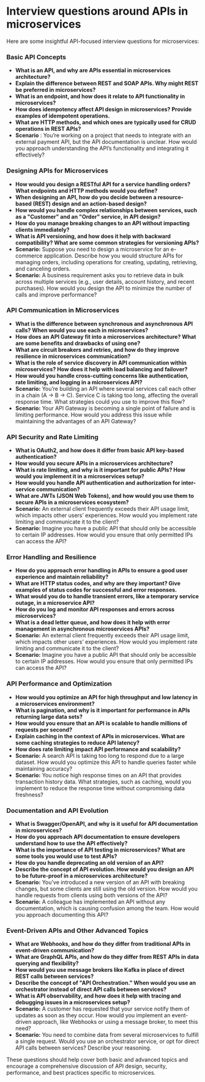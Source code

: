 # Interview questions around APIs in microservices

Here are some insightful API-focused interview questions for microservices:

### **Basic API Concepts**
   - **What is an API, and why are APIs essential in microservices architecture?**
   - **Explain the difference between REST and SOAP APIs. Why might REST be preferred in microservices?**
   - **What is an endpoint, and how does it relate to API functionality in microservices?**
   - **How does idempotency affect API design in microservices? Provide examples of idempotent operations.**
   - **What are HTTP methods, and which ones are typically used for CRUD operations in REST APIs?**
   - **Scenario** : You’re working on a project that needs to integrate with an external payment API, but the API documentation is unclear. How would you approach understanding the API’s functionality and integrating it effectively?

### **Designing APIs for Microservices**
   - **How would you design a RESTful API for a service handling orders? What endpoints and HTTP methods would you define?**
   - **When designing an API, how do you decide between a resource-based (REST) design and an action-based design?**
   - **How would you handle complex relationships between services, such as a "Customer" and an "Order" service, in API design?**
   - **How do you manage breaking changes to an API without impacting clients immediately?**
   - **What is API versioning, and how does it help with backward compatibility? What are some common strategies for versioning APIs?**
   - **Scenario:** Suppose you need to design a microservice for an e-commerce application. Describe how you would structure APIs for managing orders, including operations for creating, updating, retrieving, and canceling orders.
   - **Scenario:** A business requirement asks you to retrieve data in bulk across multiple services (e.g., user details, account history, and recent purchases). How would you design the API to minimize the number of calls and improve performance?


### **API Communication in Microservices**
   - **What is the difference between synchronous and asynchronous API calls? When would you use each in microservices?**
   - **How does an API Gateway fit into a microservices architecture? What are some benefits and drawbacks of using one?**
   - **What are circuit breakers and retries, and how do they improve resilience in microservices communication?**
   - **What is the role of service discovery in API communication within microservices? How does it help with load balancing and failover?**
   - **How would you handle cross-cutting concerns like authentication, rate limiting, and logging in a microservices API?**
   - **Scenario:** You’re building an API where several services call each other in a chain (A → B → C). Service C is taking too long, affecting the overall response time. What strategies could you use to improve this flow?
   - **Scenario:** Your API Gateway is becoming a single point of failure and is limiting performance. How would you address this issue while maintaining the advantages of an API Gateway?

### **API Security and Rate Limiting**
   - **What is OAuth2, and how does it differ from basic API key-based authentication?**
   - **How would you secure APIs in a microservices architecture?**
   - **What is rate limiting, and why is it important for public APIs? How would you implement it in a microservices setup?**
   - **How would you handle API authentication and authorization for inter-service communication?**
   - **What are JWTs (JSON Web Tokens), and how would you use them to secure APIs in a microservices ecosystem?**
   - **Scenario:** An external client frequently exceeds their API usage limit, which impacts other users’ experiences. How would you implement rate limiting and communicate it to the client?
   - **Scenario:** Imagine you have a public API that should only be accessible to certain IP addresses. How would you ensure that only permitted IPs can access the API?

### **Error Handling and Resilience**
   - **How do you approach error handling in APIs to ensure a good user experience and maintain reliability?**
   - **What are HTTP status codes, and why are they important? Give examples of status codes for successful and error responses.**
   - **What would you do to handle transient errors, like a temporary service outage, in a microservice API?**
   - **How do you log and monitor API responses and errors across microservices?**
   - **What is a dead letter queue, and how does it help with error management in asynchronous microservices APIs?**
   - **Scenario:** An external client frequently exceeds their API usage limit, which impacts other users’ experiences. How would you implement rate limiting and communicate it to the client?
   - **Scenario:** Imagine you have a public API that should only be accessible to certain IP addresses. How would you ensure that only permitted IPs can access the API?


### **API Performance and Optimization**
   - **How would you optimize an API for high throughput and low latency in a microservices environment?**
   - **What is pagination, and why is it important for performance in APIs returning large data sets?**
   - **How would you ensure that an API is scalable to handle millions of requests per second?**
   - **Explain caching in the context of APIs in microservices. What are some caching strategies to reduce API latency?**
   - **How does rate limiting impact API performance and scalability?**
   - **Scenario:** A search API is taking too long to respond due to a large dataset. How would you optimize this API to handle queries faster while maintaining accuracy?
   - **Scenario:** You notice high response times on an API that provides transaction history data. What strategies, such as caching, would you implement to reduce the response time without compromising data freshness?


### **Documentation and API Evolution**
   - **What is Swagger/OpenAPI, and why is it useful for API documentation in microservices?**
   - **How do you approach API documentation to ensure developers understand how to use the API effectively?**
   - **What is the importance of API testing in microservices? What are some tools you would use to test APIs?**
   - **How do you handle deprecating an old version of an API?**
   - **Describe the concept of API evolution. How would you design an API to be future-proof in a microservices architecture?**
   - **Scenario:** You’ve introduced a new version of an API with breaking changes, but some clients are still using the old version. How would you handle requests from clients using both versions of the API?
   - **Scenario:** A colleague has implemented an API without any documentation, which is causing confusion among the team. How would you approach documenting this API?


### **Event-Driven APIs and Other Advanced Topics**
   - **What are Webhooks, and how do they differ from traditional APIs in event-driven communication?**
   - **What are GraphQL APIs, and how do they differ from REST APIs in data querying and flexibility?**
   - **How would you use message brokers like Kafka in place of direct REST calls between services?**
   - **Describe the concept of "API Orchestration." When would you use an orchestrator instead of direct API calls between services?**
   - **What is API observability, and how does it help with tracing and debugging issues in a microservices setup?**
   - **Scenario:** A customer has requested that your service notify them of updates as soon as they occur. How would you implement an event-driven approach, like Webhooks or using a message broker, to meet this need?
   - **Scenario:** You need to combine data from several microservices to fulfill a single request. Would you use an orchestrator service, or opt for direct API calls between services? Describe your reasoning.

These questions should help cover both basic and advanced topics and encourage a comprehensive discussion of API design, security, performance, and best practices specific to microservices.
